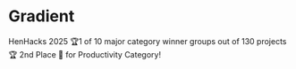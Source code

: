 # Gradient
HenHacks 2025 
🏆1 of 10 major category winner groups out of 130 projects🏆
2nd Place 🥈 for Productivity Category!
